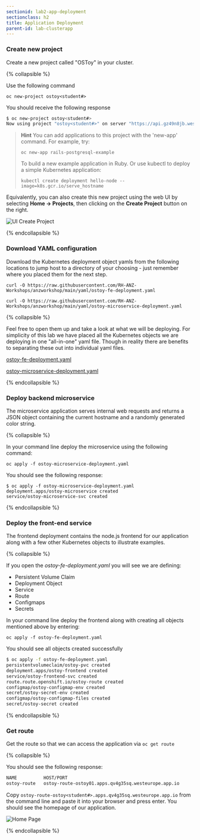 ```yaml
---
sectionid: lab2-app-deployment
sectionclass: h2
title: Application Deployment
parent-id: lab-clusterapp
---
```


### Create new project

Create a new project called "OSToy" in your cluster.

{% collapsible %}

Use the following command

`oc new-project ostoy<student#>`

You should receive the following response

```sh
$ oc new-project ostoy<student#>
Now using project "ostoy<student#>" on server "https://api.gz49n8jb.westeurope.app.io:6443".
```

> **Hint** You can add applications to this project with the 'new-app' command. For example, try:
>
> `oc new-app rails-postgresql-example`
>
> To build a new example application in Ruby. Or use kubectl to deploy a simple Kubernetes application:
>
> `kubectl create deployment hello-node --image=k8s.gcr.io/serve_hostname`
>

Equivalently, you can also create this new project using the web UI by selecting **Home -> Projects**, then clicking on the **Create Project** button on the right.

![UI Create Project](media/managedlab/6-ostoy-newproj.png)

{% endcollapsible %}

### Download YAML configuration

Download the Kubernetes deployment object yamls from the following locations to jump host to a directory of your choosing - just remember where you placed them for the next step.

`curl -O https://raw.githubusercontent.com/RH-ANZ-Workshops/anzworkshop/main/yaml/ostoy-fe-deployment.yaml`

`curl -O https://raw.githubusercontent.com/RH-ANZ-Workshops/anzworkshop/main/yaml/ostoy-microservice-deployment.yaml`

{% collapsible %}

Feel free to open them up and take a look at what we will be deploying. For simplicity of this lab we have placed all the Kubernetes objects we are deploying in one "all-in-one" yaml file.  Though in reality there are benefits to separating these out into individual yaml files.

[ostoy-fe-deployment.yaml](https://raw.githubusercontent.com/RH-ANZ-Workshops/anzworkshop/main/yaml/ostoy-fe-deployment.yaml)

[ostoy-microservice-deployment.yaml](https://raw.githubusercontent.com/RH-ANZ-Workshops/anzworkshop/main/yaml/ostoy-microservice-deployment.yaml)

{% endcollapsible %}

### Deploy backend microservice

The microservice application serves internal web requests and returns a JSON object containing the current hostname and a randomly generated color string.

{% collapsible %}

In your command line deploy the microservice using the following command:

`oc apply -f ostoy-microservice-deployment.yaml`

You should see the following response:
```
$ oc apply -f ostoy-microservice-deployment.yaml
deployment.apps/ostoy-microservice created
service/ostoy-microservice-svc created
```

{% endcollapsible %}

### Deploy the front-end service

The frontend deployment contains the node.js frontend for our application along with a few other Kubernetes objects to illustrate examples.

{% collapsible %}

 If you open the *ostoy-fe-deployment.yaml* you will see we are defining:

- Persistent Volume Claim
- Deployment Object
- Service
- Route
- Configmaps
- Secrets

In your command line deploy the frontend along with creating all objects mentioned above by entering:

`oc apply -f ostoy-fe-deployment.yaml`

You should see all objects created successfully

```sh
$ oc apply -f ostoy-fe-deployment.yaml
persistentvolumeclaim/ostoy-pvc created
deployment.apps/ostoy-frontend created
service/ostoy-frontend-svc created
route.route.openshift.io/ostoy-route created
configmap/ostoy-configmap-env created
secret/ostoy-secret-env created
configmap/ostoy-configmap-files created
secret/ostoy-secret created
```

{% endcollapsible %}

### Get route

Get the route so that we can access the application via `oc get route`

{% collapsible %}

You should see the following response:

```sh
NAME          HOST/PORT                                                      PATH      SERVICES              PORT      TERMINATION   WILDCARD
ostoy-route   ostoy-route-ostoy01.apps.qv4g35sq.westeurope.app.io                   ostoy-frontend-svc    <all>                   None
```

Copy `ostoy-route-ostoy<student#>.apps.qv4g35sq.westeurope.app.io` from the command line and paste it into your browser and press enter.  You should see the homepage of our application.

![Home Page](media/managedlab/10-ostoy-homepage.png)

{% endcollapsible %}
